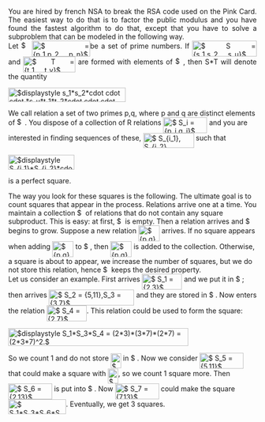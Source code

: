 <p align="justify">
You are hired by french NSA to break the RSA code used on the Pink
Card. The easiest way to do that is to factor the public modulus and
you have found the fastest algorithm to do that, except that you have
to solve a subproblem that can be modeled in the following way.
<br>
Let <img width="16" height="15" align="bottom" border="0" src="/content/ak15:SQDANCE1.png" alt="$ cal P$"><!-- MATH
$= {p_1,p_2,...,p_n}$
-->
<img width="118" height="32" align="middle" border="0" src="/content/ak15:SQDANCE2.png" alt="$ = {p_1,p_2,...,p_n}$"><!-- MATH
$S = {s_1,s_2,...,s_u}$
-->be
a set of prime numbers. If <img width="131" height="32" align="middle" border="0" src="/content/ak15:SQDANCE3.png" alt="$ S = {s_1,s_2,...,s_u}$"><!-- MATH
$T = {t_1,...,t_v}$
-->
and <img width="106" height="32" align="middle" border="0" src="/content/ak15:SQDANCE4.png" alt="$ T = {t_1,...,t_v}$"> are formed with elements
of <img width="16" height="15" align="bottom" border="0" src="/content/ak15:SQDANCE1.png" alt="$ cal P$">, then S*T will denote the quantity
<!-- MATH
begin{displaymath}
s_1*s_2*cdot cdot cdot *s_u*t_1*t_2*cdot cdot cdot *t_v.
end{displaymath}
-->
</p>
<img width="238" height="29" align="middle" border="0" src="/content/ak15:SQDANCE5.png" alt="$displaystyle s_1*s_2*cdot cdot cdot *s_u*t_1*t_2*cdot cdot cdot *t_v.$">
<p>
We call relation a set of two primes p,q, where p and q are distinct
elements of <img width="16" height="15" align="bottom" border="0" src="/content/ak15:SQDANCE1.png" alt="$ cal P$"><!-- MATH
$S_i = {p_i,q_i}$
-->.
You dispose of a collection of R
relations <img width="89" height="32" align="middle" border="0" src="/content/ak15:SQDANCE6.png" alt="$ S_i = {p_i,q_i}$"><!-- MATH
$S_{i_1}, S_{i_2}, ..., S_{i_k}$
-->
and you are interested in finding
sequences of these, <img width="103" height="30" align="middle" border="0" src="/content/ak15:SQDANCE7.png" alt="$ S_{i_1}, S_{i_2}, ..., S_{i_k}$">
such that
<!-- MATH
begin{displaymath}
S_{i_1}*S_{i_2}*cdot cdot cdot *S_{i_k}
end{displaymath}
-->
</p>
<img width="134" height="30" align="middle" border="0" src="/content/ak15:SQDANCE8.png" alt="$displaystyle S_{i_1}*S_{i_2}*cdot cdot cdot *S_{i_k}$">
<p>
is a perfect square.
</p><p>
The way you look for these squares is the following. The ultimate goal
is to count squares that appear in the process. Relations arrive one at
a time. You maintain a collection <img width="13" height="14" align="bottom" border="0" src="/content/ak15:SQDANCE9.png" alt="$ cal C$"> of relations
that do not contain any square subproduct. This is easy: at first, <img width="13" height="14" align="bottom" border="0" src="/content/ak15:SQDANCE9.png" alt="$ cal C$"> is empty. Then a relation arrives and <img width="13" height="14" align="bottom" border="0" src="/content/ak15:SQDANCE9.png" alt="$ cal C$">
begins to grow.
Suppose a new relation <img width="43" height="32" align="middle" border="0" src="/content/ak15:SQDANCE10.png" alt="$ {p,q}$"> arrives. If no square
appears when adding <img width="43" height="32" align="middle" border="0" src="/content/ak15:SQDANCE10.png" alt="$ {p,q}$"> to <img width="13" height="14" align="bottom" border="0" src="/content/ak15:SQDANCE9.png" alt="$ cal C$">,
then <img width="43" height="32" align="middle" border="0" src="/content/ak15:SQDANCE10.png" alt="$ {p,q}$"> is added to the collection.
Otherwise, a square is about to appear, we increase the number of
squares, but we do not store this relation, hence <img width="13" height="14" align="bottom" border="0" src="/content/ak15:SQDANCE9.png" alt="$ cal C$">
keeps the desired property.
<br>
<!-- MATH
$S_1 = {2,3}$
-->Let us consider an example. First
arrives <img width="81" height="32" align="middle" border="0" src="/content/ak15:SQDANCE11.png" alt="$ S_1 = {2,3}$"> and we put it in <img width="13" height="14" align="bottom" border="0" src="/content/ak15:SQDANCE9.png" alt="$ cal C$"><!-- MATH
$S_2 = {5,11},S_3 = {3,7}$
-->; then
arrives <img width="173" height="32" align="middle" border="0" src="/content/ak15:SQDANCE12.png" alt="$ S_2 = {5,11},S_3 = {3,7}$"> and they are
stored in <img width="13" height="14" align="bottom" border="0" src="/content/ak15:SQDANCE9.png" alt="$ cal C$"><!-- MATH
$S_4 = {2,7}$
-->. Now
enters the relation <img width="81" height="32" align="middle" border="0" src="/content/ak15:SQDANCE13.png" alt="$ S_4 = {2,7}$">. This relation
could be used to form the
square:
<!-- MATH
begin{displaymath}
S_1*S_3*S_4 = (2*3)*(3*7)*(2*7) = (2*3*7)^2.
end{displaymath}
-->
</p>
<img width="365" height="36" align="middle" border="0" src="/content/ak15:SQDANCE14.png" alt="$displaystyle S_1*S_3*S_4 = (2*3)*(3*7)*(2*7) = (2*3*7)^2.$">
<p>
So we count 1 and do not store <img width="21" height="30" align="middle" border="0" src="/content/ak15:SQDANCE15.png" alt="$ S_4$"> in <img width="13" height="14" align="bottom" border="0" src="/content/ak15:SQDANCE9.png" alt="$ cal C$"><!-- MATH
$S_5 = {5,11}$
-->. Now we consider <img width="89" height="32" align="middle" border="0" src="/content/ak15:SQDANCE16.png" alt="$ S_5 = {5,11}$"> that could make a square with <img width="21" height="30" align="middle" border="0" src="/content/ak15:SQDANCE17.png" alt="$ S_2$"><!-- MATH
$S_6 = {2,13}$
-->,
so we count 1 square more. Then <img width="89" height="32" align="middle" border="0" src="/content/ak15:SQDANCE18.png" alt="$ S_6 = {2,13}$"> is
put into <img width="13" height="14" align="bottom" border="0" src="/content/ak15:SQDANCE9.png" alt="$ cal C$"><!-- MATH
$S_7 = {7,13}$
-->. Now <img width="89" height="32" align="middle" border="0" src="/content/ak15:SQDANCE19.png" alt="$ S_7 = {7,13}$"><!-- MATH
$S_1*S_3*S_6*S_7$
--> could make
the square <img width="117" height="30" align="middle" border="0" src="/content/ak15:SQDANCE20.png" alt="$ S_1*S_3*S_6*S_7$">. Eventually, we get 3
squares.
<br>
</p>